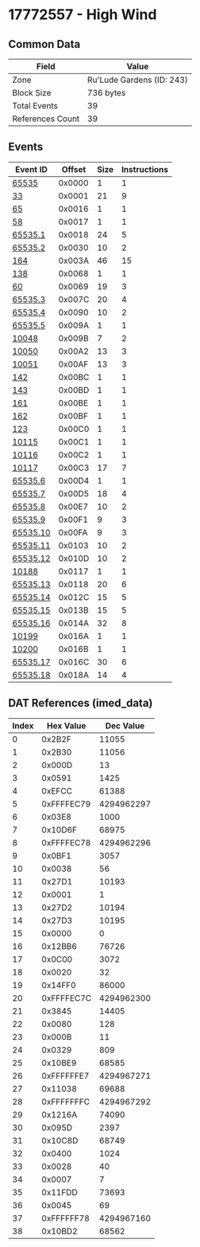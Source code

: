 # 17772557 - High Wind

## Common Data

| Field            | Value                     |
|------------------|---------------------------|
| Zone             | Ru'Lude Gardens (ID: 243) |
| Block Size       | 736 bytes                 |
| Total Events     | 39                        |
| References Count | 39                        |

## Events

| Event ID                  | Offset   |   Size |   Instructions |
|---------------------------|----------|--------|----------------|
| [65535](./65535.md)       | 0x0000   |      1 |              1 |
| [33](./33.md)             | 0x0001   |     21 |              9 |
| [65](./65.md)             | 0x0016   |      1 |              1 |
| [58](./58.md)             | 0x0017   |      1 |              1 |
| [65535.1](./65535.1.md)   | 0x0018   |     24 |              5 |
| [65535.2](./65535.2.md)   | 0x0030   |     10 |              2 |
| [164](./164.md)           | 0x003A   |     46 |             15 |
| [138](./138.md)           | 0x0068   |      1 |              1 |
| [60](./60.md)             | 0x0069   |     19 |              3 |
| [65535.3](./65535.3.md)   | 0x007C   |     20 |              4 |
| [65535.4](./65535.4.md)   | 0x0090   |     10 |              2 |
| [65535.5](./65535.5.md)   | 0x009A   |      1 |              1 |
| [10048](./10048.md)       | 0x009B   |      7 |              2 |
| [10050](./10050.md)       | 0x00A2   |     13 |              3 |
| [10051](./10051.md)       | 0x00AF   |     13 |              3 |
| [142](./142.md)           | 0x00BC   |      1 |              1 |
| [143](./143.md)           | 0x00BD   |      1 |              1 |
| [161](./161.md)           | 0x00BE   |      1 |              1 |
| [162](./162.md)           | 0x00BF   |      1 |              1 |
| [123](./123.md)           | 0x00C0   |      1 |              1 |
| [10115](./10115.md)       | 0x00C1   |      1 |              1 |
| [10116](./10116.md)       | 0x00C2   |      1 |              1 |
| [10117](./10117.md)       | 0x00C3   |     17 |              7 |
| [65535.6](./65535.6.md)   | 0x00D4   |      1 |              1 |
| [65535.7](./65535.7.md)   | 0x00D5   |     18 |              4 |
| [65535.8](./65535.8.md)   | 0x00E7   |     10 |              2 |
| [65535.9](./65535.9.md)   | 0x00F1   |      9 |              3 |
| [65535.10](./65535.10.md) | 0x00FA   |      9 |              3 |
| [65535.11](./65535.11.md) | 0x0103   |     10 |              2 |
| [65535.12](./65535.12.md) | 0x010D   |     10 |              2 |
| [10188](./10188.md)       | 0x0117   |      1 |              1 |
| [65535.13](./65535.13.md) | 0x0118   |     20 |              6 |
| [65535.14](./65535.14.md) | 0x012C   |     15 |              5 |
| [65535.15](./65535.15.md) | 0x013B   |     15 |              5 |
| [65535.16](./65535.16.md) | 0x014A   |     32 |              8 |
| [10199](./10199.md)       | 0x016A   |      1 |              1 |
| [10200](./10200.md)       | 0x016B   |      1 |              1 |
| [65535.17](./65535.17.md) | 0x016C   |     30 |              6 |
| [65535.18](./65535.18.md) | 0x018A   |     14 |              4 |

## DAT References (imed_data)

|   Index | Hex Value   |   Dec Value |
|---------|-------------|-------------|
|       0 | 0x2B2F      |       11055 |
|       1 | 0x2B30      |       11056 |
|       2 | 0x000D      |          13 |
|       3 | 0x0591      |        1425 |
|       4 | 0xEFCC      |       61388 |
|       5 | 0xFFFFEC79  |  4294962297 |
|       6 | 0x03E8      |        1000 |
|       7 | 0x10D6F     |       68975 |
|       8 | 0xFFFFEC78  |  4294962296 |
|       9 | 0x0BF1      |        3057 |
|      10 | 0x0038      |          56 |
|      11 | 0x27D1      |       10193 |
|      12 | 0x0001      |           1 |
|      13 | 0x27D2      |       10194 |
|      14 | 0x27D3      |       10195 |
|      15 | 0x0000      |           0 |
|      16 | 0x12BB6     |       76726 |
|      17 | 0x0C00      |        3072 |
|      18 | 0x0020      |          32 |
|      19 | 0x14FF0     |       86000 |
|      20 | 0xFFFFEC7C  |  4294962300 |
|      21 | 0x3845      |       14405 |
|      22 | 0x0080      |         128 |
|      23 | 0x000B      |          11 |
|      24 | 0x0329      |         809 |
|      25 | 0x10BE9     |       68585 |
|      26 | 0xFFFFFFE7  |  4294967271 |
|      27 | 0x11038     |       69688 |
|      28 | 0xFFFFFFFC  |  4294967292 |
|      29 | 0x1216A     |       74090 |
|      30 | 0x095D      |        2397 |
|      31 | 0x10C8D     |       68749 |
|      32 | 0x0400      |        1024 |
|      33 | 0x0028      |          40 |
|      34 | 0x0007      |           7 |
|      35 | 0x11FDD     |       73693 |
|      36 | 0x0045      |          69 |
|      37 | 0xFFFFFF78  |  4294967160 |
|      38 | 0x10BD2     |       68562 |
